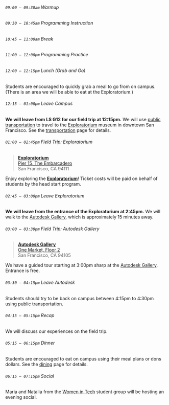###### `09:00 – 09:30am` Warmup

###### `09:30 – 10:45am` Programming Instruction

###### `10:45 – 11:00am` *Break*

###### `11:00 – 12:00pm` Programming Practice

###### `12:00 – 12:15pm` *Lunch (Grab and Go)*

Students are encouraged to quickly grab a meal to go from on campus. (There is an area we will be able to eat at the Exploratorium.)

###### `12:15 – 01:00pm` *Leave Campus*

**We will leave from LS G12 for our field trip at 12:15pm.** We will use [public transportation](https://www.sfmta.com/) to travel to the [Exploratorium](https://www.exploratorium.edu/) museum in downtown San Francisco. See the [transportation](transportation.html) page for details.

###### `01:00 – 02:45pm` Field Trip: Exploratorium

> [**Exploratorium**](https://www.exploratorium.edu/)  
> [Pier 15, The Embarcadero](https://goo.gl/maps/Kz3ZcjQUz2LVeYQK7)  
> San Francisco, CA 94111

Enjoy exploring the [**Exploratorium**](https://www.exploratorium.edu/)! Ticket costs will be paid on behalf of students by the head start program.

###### `02:45 – 03:00pm` *Leave Exploratorium*

**We will leave from the entrance of the Exploratorium at 2:45pm.** We will walk to the [Autodesk Gallery](https://www.autodesk.com/gallery/overview), which is approximately 15 minutes away.

###### `03:00 – 03:30pm` Field Trip: Autodesk Gallery

> [**Autodesk Gallery**](https://www.autodesk.com/gallery/overview)  
> [One Market, Floor 2](https://www.google.ca/maps/place/Autodesk+Gallery/@37.7938828,-122.3970065,17z/data=!3m1!4b1!4m5!3m4!1s0x80858066a8ce75b5:0x7b9724e970bf6347!8m2!3d37.7938786!4d-122.3948178)  
> San Francisco, CA 94105

We have a guided tour starting at 3:00pm sharp at the [Autodesk Gallery](https://www.autodesk.com/gallery/overview). Entrance is free.

###### `03:30 – 04:15pm` *Leave Autodesk*

Students should try to be back on campus between 4:15pm to 4:30pm using public transportation.

###### `04:15 – 05:15pm` Recap

We will discuss our experiences on the field trip.

###### `05:15 – 06:15pm` *Dinner*

Students are encouraged to eat on campus using their meal plans or dons dollars. See the [dining](dining.html) page for details.

###### `06:15 – 07:15pm` *Social*

Maria and Natalia from the [Women in Tech](https://www.facebook.com/usfcawit/) student group will be hosting an evening social.
